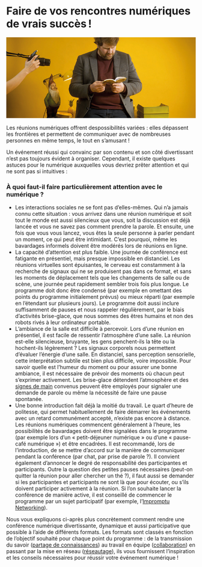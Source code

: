 # Faire de vos rencontres numériques de vrais succès !

![](../.gitbook/assets/gitbook_datenschutz_750x320.jpg)

Les réunions numériques offrent despossibilités variées : elles dépassent les frontières et permettent de communiquer avec de nombreuses personnes en même temps, le tout en s’amusant !

Un événement réussi qui convainc par son contenu et son côté divertissant n’est pas toujours évident à organiser. Cependant, il existe quelques astuces pour le numérique auxquelles vous devriez prêter attention et qui ne sont pas si intuitives :

### À quoi faut-il faire particulièrement attention avec le numérique ?

* Les interactions sociales ne se font pas d’elles-mêmes. Qui n’a jamais connu cette situation : vous arrivez dans une réunion numérique et soit tout le monde est aussi silencieux que vous, soit la discussion est déjà lancée et vous ne savez pas comment prendre la parole. Et ensuite, une fois que vous vous lancez, vous êtes la seule personne à parler pendant un moment, ce qui peut être intimidant.  C’est pourquoi, même les bavardages informels doivent être modérés lors de réunions en ligne.  
* La capacité d’attention est plus faible. Une journée de conférence est fatigante en présentiel, mais presque impossible en distanciel. Les réunions virtuelles sont épuisantes, le cerveau est constamment à la recherche de signaux qui ne se produisent pas dans ce format, et sans les moments de déplacement tels que les changements de salle ou de scène, une journée peut rapidement sembler trois fois plus longue. Le programme doit donc être condensé \(par exemple en omettant des points du programme initialement prévus\) ou mieux réparti \(par exemple en l’étendant sur plusieurs jours\). Le programme doit aussi inclure suffisamment de pauses et nous rappeler régulièrement, par le biais d’activités brise-glace, que nous sommes des êtres humains et non des robots rivés à leur ordinateur portable.  
* L’ambiance de la salle est difficile à percevoir. Lors d’une réunion en présentiel, il est facile de ressentir l’atmosphère d’une salle. La réunion est-elle silencieuse, bruyante, les gens penchent-ils la tête ou la hochent-ils légèrement ? Les signaux corporels nous permettent d’évaluer l’énergie d’une salle. En distanciel, sans perception sensorielle, cette interprétation subtile est bien plus difficile, voire impossible. Pour savoir quelle est l’humeur du moment ou pour assurer une bonne ambiance, il est nécessaire de prévoir des moments où chacun peut s’exprimer activement. Les brise-glace détendent l’atmosphère et des [signes de main](../fonctionnalites/bigbluebutton/interaction.md#icones) convenus peuvent être employés pour signaler une demande de parole ou même la nécessité de faire une pause spontanée.  
* Une bonne introduction fait déjà la moitié du travail. Le quart d’heure de politesse, qui permet habituellement de faire démarrer les événements avec un retard communément accepté, n’existe pas encore à distance. Les réunions numériques commencent généralement à l’heure, les possibilités de bavardages doivent être signalées dans le programme \(par exemple lors d’un « petit-déjeuner numérique » ou d’une « pause-café numérique »\) et être encadrées. Il est recommandé, lors de l’introduction, de se mettre d’accord sur la manière de communiquer pendant la conférence \(par chat, par prise de parole ?\). Il convient également d’annoncer le degré de responsabilité des participantes et participants. Outre la question des petites pauses nécessaires \(peut-on quitter la réunion pour aller chercher un thé ?\), il faut aussi se demander si les participantes et participants ne sont là que pour écouter, ou s’ils doivent participer activement à la réunion. Si l’on souhaite lancer la conférence de manière active, il est conseillé de commencer le programme par un sujet participatif \(par exemple, l’[Impromptu Networking](faconner-les-echanges/mise-en-reseau-informelle-impromptu.md)\).

Nous vous expliquons ci-après plus concrètement comment rendre une conférence numérique divertissante, dynamique et aussi participative que possible à l’aide de différents formats. Les formats sont classés en fonction de l’objectif souhaité pour chaque point du programme : de la transmission du savoir \([partage de connaissances](input/)\) au travail en équipe \([collaboration](produire-des-resultats/)\) en passant par la mise en réseau \([réseautage](faconner-les-echanges/)\), ils vous fournissent l’inspiration et les conseils nécessaires pour réussir votre événement numérique !

